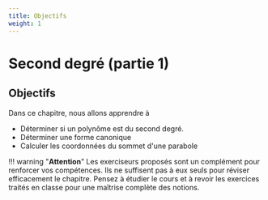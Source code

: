 ```yaml
---
title: Objectifs
weight: 1
---
```


# Second degré (partie 1)

## Objectifs

Dans ce chapitre, nous allons apprendre à

* Déterminer si un polynôme est du second degré.
* Déterminer une forme canonique 
* Calculer les coordonnées du sommet d'une parabole

!!! warning "**Attention**" 
    Les exerciseurs proposés sont un complément pour renforcer vos compétences. Ils ne suffisent pas à eux seuls pour réviser efficacement le chapitre. Pensez à étudier le cours et à revoir les exercices traités en classe pour une maîtrise complète des notions.